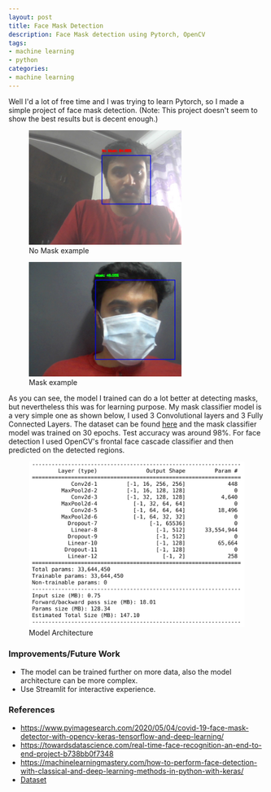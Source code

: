 ```yaml
---
layout: post
title: Face Mask Detection
description: Face Mask detection using Pytorch, OpenCV
tags:
- machine learning
- python
categories:
- machine learning
---
```


Well I'd a lot of free time and I was trying to learn Pytorch, so I made a simple project of face mask detection. (Note: This project doesn't seem to show the best results but is decent enough.)

<!--![No Mask screenshot](/assets/face_mask_detection/example_1.jpg)-->
<div class="image-row" markdown="1">
  <div class="image-column" markdown="1">
  <figure>
  <img src="/assets/face_mask_detection/example_1.jpg" alt="No Mask screenshot" width="300"/>
  <figcaption>No Mask example
  </figcaption>
  </figure>
  </div>
  <div class="image-column" markdown="1">
  <figure>
  <img src="/assets/face_mask_detection/example_2.jpg" alt="Mask screenshot" width="300"/>
  <figcaption>Mask example
  </figcaption>
  </figure>
  </div>
</div>

As you can see, the model I trained can do a lot better at detecting masks, but nevertheless this was for learning purpose. My mask classifier model is a very simple one as shown below,
I used 3 Convolutional layers and 3 Fully Connected Layers. The dataset can be found [here](https://github.com/chandrikadeb7/Face-Mask-Detection) and the mask classifier model was
trained on 30 epochs. Test accuracy was around 98%. For face detection I used OpenCV's frontal face cascade classifier and then predicted on the detected regions.

<figure>
  <img src="/assets/face_mask_detection/model_summary.jpg" alt="Model Summary" width="500"/>
  <figcaption> Model Architecture
  </figcaption>
</figure>

### Improvements/Future Work
- The model can be trained further on more data, also the model architecture can be more complex.
- Use Streamlit for interactive experience.

### References
- <https://www.pyimagesearch.com/2020/05/04/covid-19-face-mask-detector-with-opencv-keras-tensorflow-and-deep-learning/>
- <https://towardsdatascience.com/real-time-face-recognition-an-end-to-end-project-b738bb0f7348>
- <https://machinelearningmastery.com/how-to-perform-face-detection-with-classical-and-deep-learning-methods-in-python-with-keras/>
- [Dataset](https://drive.google.com/drive/folders/1XDte2DL2Mf_hw4NsmGst7QtYoU7sMBVG)
